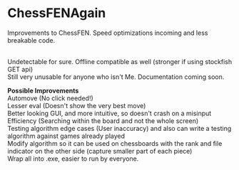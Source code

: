 # ChessFENAgain
Improvements to ChessFEN. Speed optimizations incoming and less breakable code.

<br>
Undetectable for sure. Offline compatible as well (stronger if using stockfish GET api)

<br>
Still very unusable for anyone who isn't Me. Documentation coming soon.


**Possible Improvements**
<br> Automove (No click needed!)
<br> Lesser eval (Doesn't show the very best move)
<br> Better looking GUI, and more intuitive, so doesn't crash on a misinput
<br> Efficiency (Searching within the board and not the whole screen)
<br> Testing algorithm edge cases (User inaccuracy) and also can write a testing algorithm against games already played
<br> Modify algorithm so it can be used on chessboards with the rank and file indicator on the other side (capture smaller part of each piece)
<br> Wrap all into .exe, easier to run by everyone.


